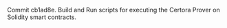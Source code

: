 Commit cb1ad8e.                    Build and Run scripts for executing the Certora Prover on Solidity smart contracts.
